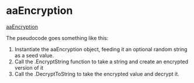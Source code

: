 aaEncryption
============

[aaEncryption](http://archestranaut.avidsolutionsinc.com/2013/11/the-first-aaopensource-tool-aaencryption/)

The pseudocode goes something like this:

1. Instantiate the aaEncryption object, feeding it an optional random string as a seed value.
3. Call the .EncryptString function to take a string and create an encrypted version of it
4. Call the .DecryptToString to take the encrypted value and decrypt it.


